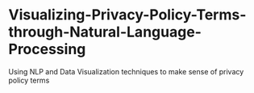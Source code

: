 # Visualizing-Privacy-Policy-Terms-through-Natural-Language-Processing
Using NLP and Data Visualization techniques to make sense of privacy policy terms

